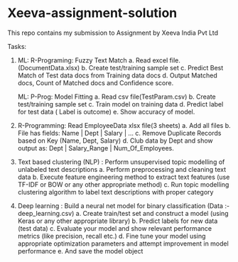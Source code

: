 # Xeeva-assignment-solution
This repo contains my submission to Assignment by Xeeva India Pvt Ltd

Tasks:

1.	ML: R-Programing: Fuzzy Text Match
    a.	Read excel file. (DocumentData.xlsx)
    b.	Create test/training sample set
    c.	Predict Best Match of Test data docs from Training data docs
    d.	Output Matched docs, Count of Matched docs and Confidence score.

    ML: P-Prog: Model Fitting
    a.	Read csv file(TestParam.csv)
    b.	Create test/training sample set
    c.	Train model on training data
    d.	Predict label for test data ( Label is outcome)
    e.	Show accuracy of model.

2.	R-Programming: Read EmployeeData xlsx file(3 sheets)
    a.	Add all files
    b.	File has fields: Name | Dept | Salary | …
    c.	Remove Duplicate Records based on Key (Name, Dept, Salary)
    d.	Club data by Dept and show output as: Dept | Salary_Range | Num_Of_Employees.

3.	Text based clustering (NLP) : Perform unsupervised topic modelling of unlabeled text descriptions
    a.	Perform preprocessing and cleaning  text data 
    b.	Execute feature engineering method to extract text features (use TF-IDF or BOW or any other appropriate method)
    c.	Run topic modelling clustering algorithm to label text descriptions with proper category

4.	Deep learning : Build a neural net model for binary classification (Data :- deep_learning.csv)
    a.	Create train/test set and construct a model (using Keras or any other appropriate library)
    b.	Predict labels for new data (test data)
    c.	Evaluate your model and show relevant performance metrics (like precision, recall etc.)
    d.	Fine tune your model using appropriate optimization parameters and attempt improvement in model performance
    e.	And save the model object
